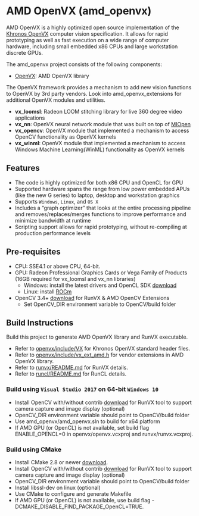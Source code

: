# AMD OpenVX (amd_openvx)
AMD OpenVX is a highly optimized open source implementation of the [Khronos OpenVX](https://www.khronos.org/registry/vx/) computer vision specification. It allows for rapid prototyping as well as fast execution on a wide range of computer hardware, including small embedded x86 CPUs and large workstation discrete GPUs.

The amd_openvx project consists of the following components:
* [OpenVX](openvx/README.md): AMD OpenVX library

The OpenVX framework provides a mechanism to add new vision functions to OpenVX by 3rd party vendors. Look into amd_openvx_extensions for additional OpenVX modules and utilities.

* **vx_loomsl**: Radeon LOOM stitching library for live 360 degree video applications
* **vx_nn**: OpenVX neural network module that was built on top of [MIOpen](https://github.com/ROCmSoftwarePlatform/MIOpen)
* **vx_opencv**: OpenVX module that implemented a mechanism to access OpenCV functionality as OpenVX kernels
* **vx_winml**: OpenVX module that implemented a mechanism to access Windows Machine Learning(WinML) functionality as OpenVX kernels

## Features
* The code is highly optimized for both x86 CPU and OpenCL for GPU
* Supported hardware spans the range from low power embedded APUs (like the new G series) to laptop, desktop and workstation graphics
* Supports `Windows`, `Linux`, and `OS X`
* Includes a “graph optimizer” that looks at the entire processing pipeline and removes/replaces/merges functions to improve performance and minimize bandwidth at runtime 
* Scripting support allows for rapid prototyping, without re-compiling at production performance levels

## Pre-requisites
* CPU: SSE4.1 or above CPU, 64-bit.
* GPU: Radeon Professional Graphics Cards or Vega Family of Products (16GB required for vx_loomsl and vx_nn libraries)
  * Windows: install the latest drivers and OpenCL SDK [download](https://github.com/GPUOpen-LibrariesAndSDKs/OCL-SDK/releases)
  * Linux: install [ROCm](https://rocm.github.io/ROCmInstall.html)
* OpenCV 3.4+ [download](https://github.com/opencv/opencv/releases) for RunVX & AMD OpenCV Extensions
  * Set OpenCV_DIR environment variable to OpenCV/build folder

## Build Instructions
Build this project to generate AMD OpenVX library and RunVX executable. 
* Refer to [openvx/include/VX](openvx/include/VX) for Khronos OpenVX standard header files.
* Refer to [openvx/include/vx_ext_amd.h](openvx/include/vx_ext_amd.h) for vendor extensions in AMD OpenVX library.
* Refer to [runvx/README.md](../utilities/runvx/README.md) for RunVX details. 
* Refer to [runcl/README.md](../utilities/runcl/README.md) for RunCL details. 

### Build using `Visual Studio 2017` on 64-bit `Windows 10`
* Install OpenCV with/without contrib [download](https://github.com/opencv/opencv/releases) for RunVX tool to support camera capture and image display (optional)
 * OpenCV_DIR environment variable should point to OpenCV/build folder
* Use amd_openvx/amd_openvx.sln to build for x64 platform
* If AMD GPU (or OpenCL) is not available, set build flag ENABLE_OPENCL=0 in openvx/openvx.vcxproj and runvx/runvx.vcxproj.

### Build using CMake
* Install CMake 2.8 or newer [download](http://cmake.org/download/).
* Install OpenCV with/without contrib [download](https://github.com/opencv/opencv/releases) for RunVX tool to support camera capture and image display (optional)
 * OpenCV_DIR environment variable should point to OpenCV/build folder
* Install libssl-dev on linux (optional)
* Use CMake to configure and generate Makefile
* If AMD GPU (or OpenCL) is not available, use build flag -DCMAKE_DISABLE_FIND_PACKAGE_OpenCL=TRUE.
